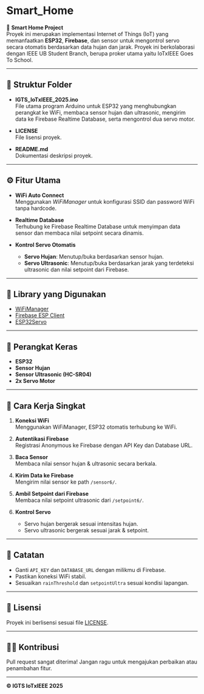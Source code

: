 # Smart_Home

🚀 **Smart Home Project**  
Proyek ini merupakan implementasi Internet of Things (IoT) yang memanfaatkan **ESP32**, **Firebase**, dan sensor untuk mengontrol servo secara otomatis berdasarkan data hujan dan jarak.
Proyek ini berkolaborasi dengan IEEE UB Student Branch, berupa proker utama yaitu IoTxIEEE Goes To School.

---

## 📂 Struktur Folder

- **IGTS_IoTxIEEE_2025.ino**  
  File utama program Arduino untuk ESP32 yang menghubungkan perangkat ke WiFi, membaca sensor hujan dan ultrasonic, mengirim data ke Firebase Realtime Database, serta mengontrol dua servo motor.
  
- **LICENSE**  
  File lisensi proyek.

- **README.md**  
  Dokumentasi deskripsi proyek.

---

## ⚙️ Fitur Utama

- **WiFi Auto Connect**  
  Menggunakan *WiFiManager* untuk konfigurasi SSID dan password WiFi tanpa hardcode.
  
- **Realtime Database**  
  Terhubung ke Firebase Realtime Database untuk menyimpan data sensor dan membaca nilai setpoint secara dinamis.
  
- **Kontrol Servo Otomatis**  
  - **Servo Hujan**: Menutup/buka berdasarkan sensor hujan.
  - **Servo Ultrasonic**: Menutup/buka berdasarkan jarak yang terdeteksi ultrasonic dan nilai setpoint dari Firebase.

---

## 🧰 Library yang Digunakan

- [WiFiManager](https://github.com/tzapu/WiFiManager)
- [Firebase ESP Client](https://github.com/mobizt/Firebase-ESP-Client)
- [ESP32Servo](https://github.com/jkb-git/ESP32Servo)

---

## 🔌 Perangkat Keras

- **ESP32**
- **Sensor Hujan**
- **Sensor Ultrasonic (HC-SR04)**
- **2x Servo Motor**

---

## 📡 Cara Kerja Singkat

1. **Koneksi WiFi**  
   Menggunakan WiFiManager, ESP32 otomatis terhubung ke WiFi.

2. **Autentikasi Firebase**  
   Registrasi Anonymous ke Firebase dengan API Key dan Database URL.

3. **Baca Sensor**  
   Membaca nilai sensor hujan & ultrasonic secara berkala.

4. **Kirim Data ke Firebase**  
   Mengirim nilai sensor ke path `/sensor6/`.

5. **Ambil Setpoint dari Firebase**  
   Membaca nilai setpoint ultrasonic dari `/setpoint6/`.

6. **Kontrol Servo**  
   - Servo hujan bergerak sesuai intensitas hujan.
   - Servo ultrasonic bergerak sesuai jarak & setpoint.

---

## 📌 Catatan

- Ganti `API_KEY` dan `DATABASE_URL` dengan milikmu di Firebase.
- Pastikan koneksi WiFi stabil.
- Sesuaikan `rainThreshold` dan `setpointUltra` sesuai kondisi lapangan.

---

## 📜 Lisensi

Proyek ini berlisensi sesuai file [LICENSE](./LICENSE).

---

## 👨‍💻 Kontribusi

Pull request sangat diterima! Jangan ragu untuk mengajukan perbaikan atau penambahan fitur.

---

**© IGTS IoTxIEEE 2025**
